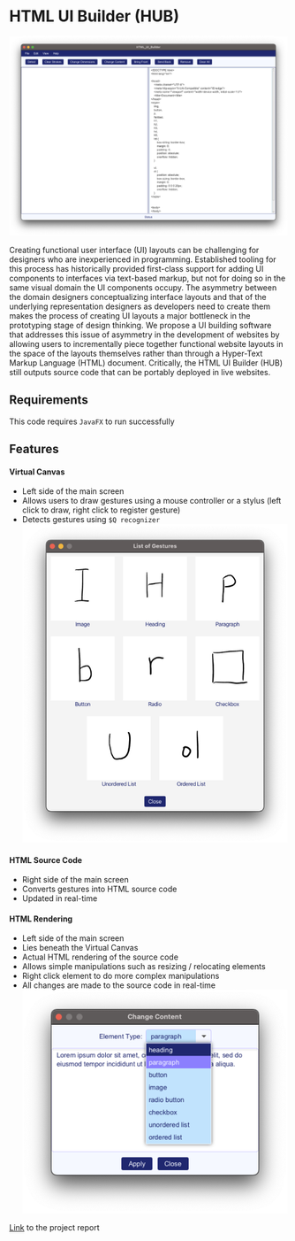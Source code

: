# HTML UI Builder (HUB)

![Application Main Image](app.png)

Creating functional user interface (UI) layouts can be challenging for designers who are inexperienced in programming. Established tooling for this process has historically provided first-class support for adding UI components to interfaces via text-based markup, but not for doing so in the same visual domain the UI components occupy. The asymmetry between the domain designers conceptualizing interface layouts and that of the underlying representation designers as developers need to create them makes the process of creating UI layouts a major bottleneck in the prototyping stage of design thinking. We propose a UI building software that addresses this issue of asymmetry in the development of websites by allowing users to incrementally piece together functional website layouts in the space of the layouts themselves rather than through a Hyper-Text Markup Language (HTML) document. Critically, the HTML UI Builder (HUB) still outputs source code that can be portably deployed in live websites.

## Requirements
This code requires `JavaFX` to run successfully

## Features

#### Virtual Canvas
- Left side of the main screen
- Allows users to draw gestures using a mouse controller or a stylus (left click to draw, right click to register gesture)
- Detects gestures using `$Q recognizer`
![List of Gestures](gestures.png)

#### HTML Source Code
- Right side of the main screen
- Converts gestures into HTML source code
- Updated in real-time 

#### HTML Rendering
- Left side of the main screen
- Lies beneath the Virtual Canvas
- Actual HTML rendering of the source code
- Allows simple manipulations such as resizing / relocating elements
- Right click element to do more complex manipulations
- All changes are made to the source code in real-time
![feature image](manipulate.png)

[Link](hub_report.pdf) to the project report